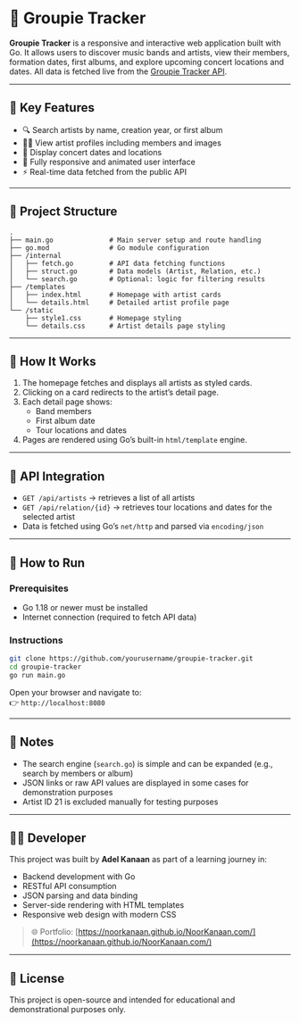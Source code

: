 # 🎸 Groupie Tracker

**Groupie Tracker** is a responsive and interactive web application built with Go. It allows users to discover music bands and artists, view their members, formation dates, first albums, and explore upcoming concert locations and dates. All data is fetched live from the [Groupie Tracker API](https://groupietrackers.herokuapp.com/).

---

## 🌟 Key Features

- 🔍 Search artists by name, creation year, or first album
- 🧑‍🎤 View artist profiles including members and images
- 📅 Display concert dates and locations
- 📱 Fully responsive and animated user interface
- ⚡ Real-time data fetched from the public API

---

## 🧱 Project Structure

```
.
├── main.go              # Main server setup and route handling
├── go.mod               # Go module configuration
├── /internal
│   ├── fetch.go         # API data fetching functions
│   ├── struct.go        # Data models (Artist, Relation, etc.)
│   └── search.go        # Optional: logic for filtering results
├── /templates
│   ├── index.html       # Homepage with artist cards
│   └── details.html     # Detailed artist profile page
└── /static
    ├── style1.css       # Homepage styling
    └── details.css      # Artist details page styling
```

---

## 🧠 How It Works

1. The homepage fetches and displays all artists as styled cards.
2. Clicking on a card redirects to the artist’s detail page.
3. Each detail page shows:
   - Band members  
   - First album date  
   - Tour locations and dates  
4. Pages are rendered using Go’s built-in `html/template` engine.

---

## 📡 API Integration

- `GET /api/artists` → retrieves a list of all artists
- `GET /api/relation/{id}` → retrieves tour locations and dates for the selected artist
- Data is fetched using Go’s `net/http` and parsed via `encoding/json`

---

## 🚀 How to Run

### Prerequisites

- Go 1.18 or newer must be installed
- Internet connection (required to fetch API data)

### Instructions

```bash
git clone https://github.com/yourusername/groupie-tracker.git
cd groupie-tracker
go run main.go
```

Open your browser and navigate to:  
👉 `http://localhost:8080`

---

## 📌 Notes

- The search engine (`search.go`) is simple and can be expanded (e.g., search by members or album)
- JSON links or raw API values are displayed in some cases for demonstration purposes
- Artist ID 21 is excluded manually for testing purposes

---

## 🧑‍💻 Developer

This project was built by **Adel Kanaan** as part of a learning journey in:

- Backend development with Go  
- RESTful API consumption  
- JSON parsing and data binding  
- Server-side rendering with HTML templates  
- Responsive web design with modern CSS

> 🌐 Portfolio: [https://noorkanaan.github.io/NoorKanaan.com/](https://noorkanaan.github.io/NoorKanaan.com/)

---

## 📄 License

This project is open-source and intended for educational and demonstrational purposes only.
